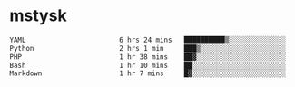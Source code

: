 # mstysk

<!--START_SECTION:waka-->

```txt
YAML                       6 hrs 24 mins   ██████████▒░░░░░░░░░░░░░░   41.55 %
Python                     2 hrs 1 min     ███▒░░░░░░░░░░░░░░░░░░░░░   13.12 %
PHP                        1 hr 38 mins    ██▓░░░░░░░░░░░░░░░░░░░░░░   10.66 %
Bash                       1 hr 10 mins    ██░░░░░░░░░░░░░░░░░░░░░░░   07.59 %
Markdown                   1 hr 7 mins     █▓░░░░░░░░░░░░░░░░░░░░░░░   07.29 %
```

<!--END_SECTION:waka-->

